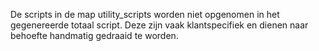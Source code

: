 De scripts in de map utility_scripts worden niet opgenomen in het gegenereerde totaal script. Deze zijn vaak klantspecifiek en dienen naar behoefte handmatig gedraaid te worden.
